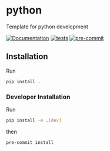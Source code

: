 # python

Template for python development

[![Documentation](https://github.com/paddyroddy/python-template/actions/workflows/documentation.yml/badge.svg)](https://paddyroddy.github.io/python-template)
[![tests](https://github.com/paddyroddy/python-template/actions/workflows/tests.yml/badge.svg)](https://github.com/paddyroddy/python-template/actions/workflows/tests.yml)
[![pre-commit](https://img.shields.io/badge/pre--commit-enabled-brightgreen?logo=pre-commit&logoColor=white)](https://github.com/pre-commit/pre-commit)

## Installation

Run

```sh
pip install .
```

### Developer Installation

Run

```sh
pip install -e .[dev]
```

then

```sh
pre-commit install
```
